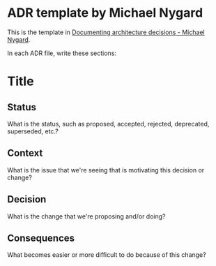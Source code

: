# ADR template by Michael Nygard

This is the template in [Documenting architecture decisions - Michael Nygard](https://github.com/joelparkerhenderson/architecture_decision_record/blob/master/adr_template_by_michael_nygard.md).

In each ADR file, write these sections:

# Title

## Status

What is the status, such as proposed, accepted, rejected, deprecated, superseded, etc.?

## Context

What is the issue that we're seeing that is motivating this decision or change?

## Decision

What is the change that we're proposing and/or doing?

## Consequences

What becomes easier or more difficult to do because of this change?
